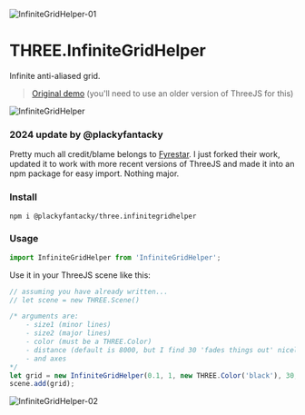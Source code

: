![InfiniteGridHelper-01](https://user-images.githubusercontent.com/28584767/157970587-bbcca0d6-7502-41fd-8a7b-fff087c36730.png)

# THREE.InfiniteGridHelper
Infinite anti-aliased grid.

> [Original demo](https://codepen.io/Fyrestar/pen/wLxjYj) (you'll need to use an older version of ThreeJS for this)

![InfiniteGridHelper](https://mevedia.com/share/InfiniteGridHelper.jpg)

### 2024 update by @plackyfantacky

Pretty much all credit/blame belongs to [Fyrestar](https://github.com/Fyrestar/THREE.InfiniteGridHelper). I just forked their work, updated it to work with more recent versions 
of ThreeJS and made it into an npm package for easy import. Nothing major.

### Install

```console
npm i @plackyfantacky/three.infinitegridhelper
```

### Usage

```javascript
import InfiniteGridHelper from 'InfiniteGridHelper';
```

Use it in your ThreeJS scene like this:

```javascript
// assuming you have already written...
// let scene = new THREE.Scene()

/* arguments are:
	- size1 (minor lines)
	- size2 (major lines)
	- color (must be a THREE.Color)
	- distance (default is 8000, but I find 30 'fades things out' nicely)
	- and axes
*/
let grid = new InfiniteGridHelper(0.1, 1, new THREE.Color('black'), 30, 'xzy');
scene.add(grid);
```

![InfiniteGridHelper-02](https://adamtrickett.com/Screenshot-2023-08-03.png)



